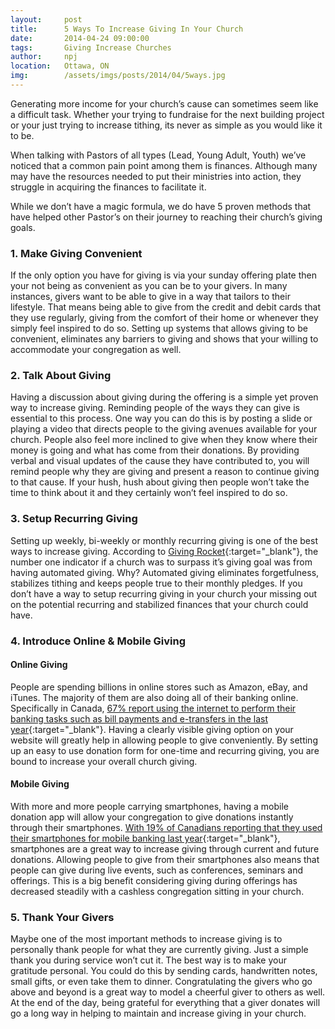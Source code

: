 ```yaml
---
layout:     post
title:      5 Ways To Increase Giving In Your Church
date:       2014-04-24 09:00:00
tags:       Giving Increase Churches
author:     npj
location:   Ottawa, ON
img:        /assets/imgs/posts/2014/04/5ways.jpg
---
```


Generating more income for your church’s cause can sometimes seem like a difficult task. Whether your trying to fundraise for the next building project or your just trying to increase tithing, its never as simple as you would like it to be. 

When talking with Pastors of all types (Lead, Young Adult, Youth)  we’ve noticed that a common pain point among them is finances. Although many may have the resources needed to put their ministries into action, they struggle in acquiring the finances to facilitate it. 

While we don’t have a magic formula, we do have 5 proven methods that have helped other Pastor’s on their journey to reaching their church’s giving goals.  

### 1. Make Giving Convenient 

If the only option you have for giving is via your sunday offering plate then your not being as convenient as you can be to your givers. In many instances, givers want to be able to give in a way that tailors to their lifestyle. That means being able to give from the credit and debit cards that they use regularly, giving from the comfort of their home or whenever they simply feel inspired to do so. Setting up systems that allows giving to be convenient, eliminates any barriers to giving and shows that your willing to accommodate your congregation as well. 

### 2. Talk About Giving

Having a discussion about giving during the offering is a simple yet proven way to increase giving. Reminding people of the ways they can give is essential to this process. One way you can do this is by posting a slide or playing a video that directs people to the giving avenues available for your church. People also feel more inclined to give when they know where their money is going and what has come from their donations. By providing verbal and visual updates of the cause they have contributed to, you will remind people why they are giving and present a reason to continue giving to that cause. If your hush, hush about giving then people won’t take the time to think about it and they certainly won’t feel inspired to do so. 

### 3. Setup Recurring Giving 

Setting up weekly, bi-weekly or monthly recurring giving is one of the best ways to increase giving. According to [Giving Rocket](http://therocketcompany.com/giving/){:target="_blank"}, the number one indicator if a church was to surpass it’s giving goal was from having automated giving. Why? Automated giving eliminates forgetfulness, stabilizes tithing and keeps people true to their monthly pledges. If you don’t have a way to setup recurring giving in your church your missing out on the potential recurring and stabilized finances that your church could have.  


### 4.  Introduce Online & Mobile Giving 

#### Online Giving

People are spending billions in online stores such as Amazon, eBay, and iTunes. The majority of them are also doing all of their banking online. Specifically in Canada, [67% report using the internet to perform their banking tasks such as bill payments and e-transfers in the last year](http://www.cba.ca/en/media-room/50-backgrounders-on-banking-issues/125-technology-and-banking){:target="_blank"}.  Having a clearly visible giving option on your website will greatly help in allowing people to give conveniently. By setting up an easy to use donation form for one-time and recurring giving, you are bound to increase your overall church giving.

#### Mobile Giving

With more and more people carrying smartphones, having a mobile donation app will allow your congregation to give donations instantly through their smartphones. [With 19% of Canadians reporting that they used their smartphones for mobile banking last year](http://www.cba.ca/en/media-room/50-backgrounders-on-banking-issues/125-technology-and-banking){:target="_blank"}, smartphones are a great way to increase giving through current and future donations.  Allowing people to give from their smartphones also means that people can give during live events, such as conferences, seminars and offerings. This is a big benefit considering giving during offerings has decreased steadily with a cashless congregation sitting in your church.

### 5. Thank Your Givers 

Maybe one of the most important methods to increase giving is to personally thank people for what they are currently giving. Just a simple thank you during service won’t cut it. The best way is to make your gratitude personal. You could do this by sending cards, handwritten notes, small gifts, or even take them to dinner. Congratulating the givers who go above and beyond is a great way to model a cheerful giver to others as well. At the end of the day, being grateful for everything that a giver donates will go a long way in helping to maintain and increase giving in your church. 